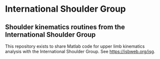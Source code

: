 International Shoulder Group
=============================

Shoulder kinematics routines from the International Shoulder Group
------------------------------------------------------------------

This repository exists to share Matlab code for upper limb kinematics analysis with the International Shoulder Group. See https://isbweb.org/isg.
